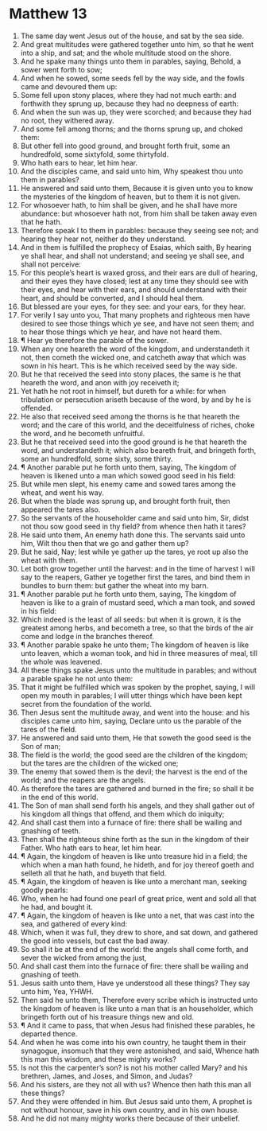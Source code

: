 ﻿# Matthew 13
1. The same day went Jesus out of the house, and sat by the sea side. 
2. And great multitudes were gathered together unto him, so that he went into a ship, and sat; and the whole multitude stood on the shore. 
3. And he spake many things unto them in parables, saying, Behold, a sower went forth to sow; 
4. And when he sowed, some seeds fell by the way side, and the fowls came and devoured them up: 
5. Some fell upon stony places, where they had not much earth: and forthwith they sprung up, because they had no deepness of earth: 
6. And when the sun was up, they were scorched; and because they had no root, they withered away. 
7. And some fell among thorns; and the thorns sprung up, and choked them: 
8. But other fell into good ground, and brought forth fruit, some an hundredfold, some sixtyfold, some thirtyfold. 
9. Who hath ears to hear, let him hear. 
10. And the disciples came, and said unto him, Why speakest thou unto them in parables? 
11. He answered and said unto them, Because it is given unto you to know the mysteries of the kingdom of heaven, but to them it is not given. 
12. For whosoever hath, to him shall be given, and he shall have more abundance: but whosoever hath not, from him shall be taken away even that he hath. 
13. Therefore speak I to them in parables: because they seeing see not; and hearing they hear not, neither do they understand. 
14. And in them is fulfilled the prophecy of Esaias, which saith, By hearing ye shall hear, and shall not understand; and seeing ye shall see, and shall not perceive: 
15. For this people’s heart is waxed gross, and their ears are dull of hearing, and their eyes they have closed; lest at any time they should see with their eyes, and hear with their ears, and should understand with their heart, and should be converted, and I should heal them. 
16. But blessed are your eyes, for they see: and your ears, for they hear. 
17. For verily I say unto you, That many prophets and righteous men have desired to see those things which ye see, and have not seen them; and to hear those things which ye hear, and have not heard them. 
18. ¶ Hear ye therefore the parable of the sower. 
19. When any one heareth the word of the kingdom, and understandeth it not, then cometh the wicked one, and catcheth away that which was sown in his heart. This is he which received seed by the way side. 
20. But he that received the seed into stony places, the same is he that heareth the word, and anon with joy receiveth it; 
21. Yet hath he not root in himself, but dureth for a while: for when tribulation or persecution ariseth because of the word, by and by he is offended. 
22. He also that received seed among the thorns is he that heareth the word; and the care of this world, and the deceitfulness of riches, choke the word, and he becometh unfruitful. 
23. But he that received seed into the good ground is he that heareth the word, and understandeth it; which also beareth fruit, and bringeth forth, some an hundredfold, some sixty, some thirty. 
24. ¶ Another parable put he forth unto them, saying, The kingdom of heaven is likened unto a man which sowed good seed in his field: 
25. But while men slept, his enemy came and sowed tares among the wheat, and went his way. 
26. But when the blade was sprung up, and brought forth fruit, then appeared the tares also. 
27. So the servants of the householder came and said unto him, Sir, didst not thou sow good seed in thy field? from whence then hath it tares? 
28. He said unto them, An enemy hath done this. The servants said unto him, Wilt thou then that we go and gather them up? 
29. But he said, Nay; lest while ye gather up the tares, ye root up also the wheat with them. 
30. Let both grow together until the harvest: and in the time of harvest I will say to the reapers, Gather ye together first the tares, and bind them in bundles to burn them: but gather the wheat into my barn. 
31. ¶ Another parable put he forth unto them, saying, The kingdom of heaven is like to a grain of mustard seed, which a man took, and sowed in his field: 
32. Which indeed is the least of all seeds: but when it is grown, it is the greatest among herbs, and becometh a tree, so that the birds of the air come and lodge in the branches thereof. 
33. ¶ Another parable spake he unto them; The kingdom of heaven is like unto leaven, which a woman took, and hid in three measures of meal, till the whole was leavened. 
34. All these things spake Jesus unto the multitude in parables; and without a parable spake he not unto them: 
35. That it might be fulfilled which was spoken by the prophet, saying, I will open my mouth in parables; I will utter things which have been kept secret from the foundation of the world. 
36. Then Jesus sent the multitude away, and went into the house: and his disciples came unto him, saying, Declare unto us the parable of the tares of the field. 
37. He answered and said unto them, He that soweth the good seed is the Son of man; 
38. The field is the world; the good seed are the children of the kingdom; but the tares are the children of the wicked one; 
39. The enemy that sowed them is the devil; the harvest is the end of the world; and the reapers are the angels. 
40. As therefore the tares are gathered and burned in the fire; so shall it be in the end of this world. 
41. The Son of man shall send forth his angels, and they shall gather out of his kingdom all things that offend, and them which do iniquity; 
42. And shall cast them into a furnace of fire: there shall be wailing and gnashing of teeth. 
43. Then shall the righteous shine forth as the sun in the kingdom of their Father. Who hath ears to hear, let him hear. 
44. ¶ Again, the kingdom of heaven is like unto treasure hid in a field; the which when a man hath found, he hideth, and for joy thereof goeth and selleth all that he hath, and buyeth that field. 
45. ¶ Again, the kingdom of heaven is like unto a merchant man, seeking goodly pearls: 
46. Who, when he had found one pearl of great price, went and sold all that he had, and bought it. 
47. ¶ Again, the kingdom of heaven is like unto a net, that was cast into the sea, and gathered of every kind: 
48. Which, when it was full, they drew to shore, and sat down, and gathered the good into vessels, but cast the bad away. 
49. So shall it be at the end of the world: the angels shall come forth, and sever the wicked from among the just, 
50. And shall cast them into the furnace of fire: there shall be wailing and gnashing of teeth. 
51. Jesus saith unto them, Have ye understood all these things? They say unto him, Yea, YHWH. 
52. Then said he unto them, Therefore every scribe which is instructed unto the kingdom of heaven is like unto a man that is an householder, which bringeth forth out of his treasure things new and old. 
53. ¶ And it came to pass, that when Jesus had finished these parables, he departed thence. 
54. And when he was come into his own country, he taught them in their synagogue, insomuch that they were astonished, and said, Whence hath this man this wisdom, and these mighty works? 
55. Is not this the carpenter’s son? is not his mother called Mary? and his brethren, James, and Joses, and Simon, and Judas? 
56. And his sisters, are they not all with us? Whence then hath this man all these things? 
57. And they were offended in him. But Jesus said unto them, A prophet is not without honour, save in his own country, and in his own house. 
58. And he did not many mighty works there because of their unbelief. 
